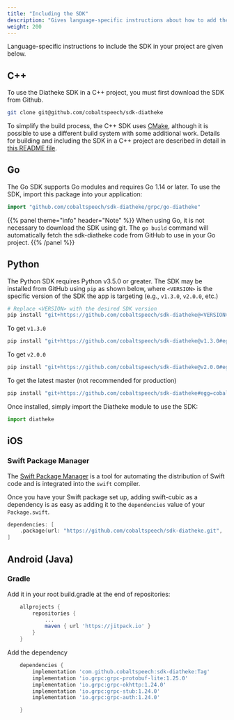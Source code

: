 ```yaml
---
title: "Including the SDK"
description: "Gives language-specific instructions about how to add the SDK to your project."
weight: 200
---
```


Language-specific instructions to include the SDK in your project
are given below.

<!--more-->

## C++

To use the Diatheke SDK in a C++ project, you must first
download the SDK from Github.

```bash
git clone git@github.com/cobaltspeech/sdk-diatheke
```

To simplify the build process, the C++ SDK uses [CMake](http://www.cmake.org),
although it is possible to use a different build system with some additional
work. Details for building and including the SDK in a C++ project are
described in detail in [this README file](https://github.com/cobaltspeech/sdk-diatheke/blob/master/grpc/cpp-diatheke/README.md).


## Go
The Go SDK supports Go modules and requires Go 1.14 or later. To use the
SDK, import this package into your application:

``` go
import "github.com/cobaltspeech/sdk-diatheke/grpc/go-diatheke"
```

{{% panel theme="info" header="Note" %}}
When using Go, it is not necessary to download the SDK using git.
The `go build` command will automatically fetch the sdk-diatheke code
from GitHub to use in your Go project.
{{% /panel %}}


## Python
The Python SDK requires Python v3.5.0 or greater. The SDK may be installed
from GitHub using `pip` as shown below, where `<VERSION>` is the specific
version of the SDK the app is targeting (e.g., `v1.3.0`, `v2.0.0`, etc.)

```bash
# Replace <VERSION> with the desired SDK version
pip install "git+https://github.com/cobaltspeech/sdk-diatheke@<VERSION>#egg=cobalt-diatheke&subdirectory=grpc/py-diatheke"
```

To get `v1.3.0`
```bash
pip install "git+https://github.com/cobaltspeech/sdk-diatheke@v1.3.0#egg=cobalt-diatheke&subdirectory=grpc/py-diatheke"
```

To get `v2.0.0`
```bash
pip install "git+https://github.com/cobaltspeech/sdk-diatheke@v2.0.0#egg=cobalt-diatheke&subdirectory=grpc/py-diatheke"
```

To get the latest master (not recommended for production)
```bash
pip install "git+https://github.com/cobaltspeech/sdk-diatheke#egg=cobalt-diatheke&subdirectory=grpc/py-diatheke"
```

Once installed, simply import the Diatheke module to use the SDK:

```python
import diatheke
```

## iOS

### Swift Package Manager

The [Swift Package Manager](https://swift.org/package-manager/) is a tool
for automating the distribution of Swift code and is integrated into the
`swift` compiler.

Once you have your Swift package set up, adding swift-cubic as a
dependency is as easy as adding it to the `dependencies` value of your
`Package.swift`.

```swift
dependencies: [
    .package(url: "https://github.com/cobaltspeech/sdk-diatheke.git", .upToNextMajor(from: "1.0"))
]
```

## Android (Java)

### Gradle 

Add it in your root build.gradle at the end of repositories:

```gradle 
    allprojects {
		repositories {
			...
			maven { url 'https://jitpack.io' }
		}
	}
```
Add the dependency
```gradle 
    dependencies {
        implementation 'com.github.cobaltspeech:sdk-diatheke:Tag'
        implementation 'io.grpc:grpc-protobuf-lite:1.25.0'
        implementation 'io.grpc:grpc-okhttp:1.24.0'
        implementation 'io.grpc:grpc-stub:1.24.0'
        implementation 'io.grpc:grpc-auth:1.24.0'

	}
```
